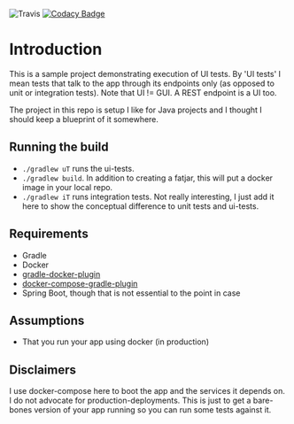 ![Travis](https://travis-ci.org/hanswesterbeek/favbuild.svg)
[![Codacy Badge](https://api.codacy.com/project/badge/Grade/602d39b6ae9d467da4a97e7a6b7a495d)](https://www.codacy.com/app/hanswesterbeek/favbuild?utm_source=github.com&amp;utm_medium=referral&amp;utm_content=hanswesterbeek/favbuild&amp;utm_campaign=Badge_Grade)
# Introduction

This is a sample project demonstrating execution of UI tests. 
By 'UI tests' I mean tests that talk to the app through its endpoints only 
(as opposed to unit or integration tests). Note that UI != GUI. A REST endpoint is a UI too.

The project in this repo is setup I like for Java projects and I thought I should keep a blueprint of it somewhere.

## Running the build

 - `./gradlew uT` runs the ui-tests.
 - `./gradlew build`. In addition to creating a fatjar, this will put a docker image in your local repo.
 - `./gradlew iT` runs integration tests. Not really interesting, I just add it here to show the conceptual difference to unit tests and ui-tests.
 
 
## Requirements

 - Gradle
 - Docker
 - [gradle-docker-plugin](https://github.com/bmuschko/gradle-docker-plugin)
 - [docker-compose-gradle-plugin](https://github.com/avast/gradle-docker-compose-plugin)
 - Spring Boot, though that is not essential to the point in case
 

## Assumptions

 - That you run your app using docker (in production)
 
## Disclaimers

I use docker-compose here to boot the app and the services it depends on. I do not advocate for production-deployments. This is just to get a bare-bones version of your app running so you can run some tests against it.
 
